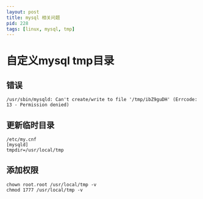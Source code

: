 ```yaml
---
layout: post
title: mysql 相关问题
pid: 228
tags: [linux, mysql, tmp]
---
```


# 自定义mysql tmp目录

## 错误
    /usr/sbin/mysqld: Can't create/write to file '/tmp/ibZ9guDH' (Errcode: 13 - Permission denied)

## 更新临时目录
    /etc/my.cnf
    [mysqld]
    tmpdir=/usr/local/tmp

## 添加权限
    chown root.root /usr/local/tmp -v
    chmod 1777 /usr/local/tmp -v
